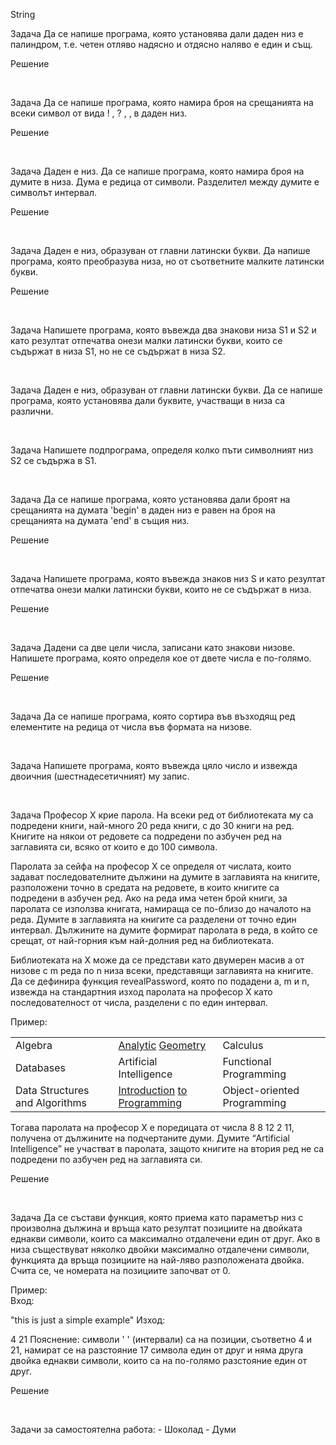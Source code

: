 String

Задача Да се напише програма, която установява дали даден низ е палиндром, т.е. четен отляво надясно и отдясно наляво е един и същ.

Решение

<br>

Задача Да се напише програма, която намира броя на срещанията на всеки символ от вида ! , ? , , в даден низ.

Решение

<br>

Задача Даден е низ. Да се напише програма, която намира броя на думите в низа. Дума е редица от символи. Разделител между думите е символът интервал.

Решение

<br>

Задача Даден е низ, образуван от главни латински букви. Да напише програма, която преобразува низа, но от съответните малките латински букви.

Решение

<br>

Задача Напишете програма, която въвежда два знакови низа S1 и S2 и като резултат отпечатва онези малки латински букви, които се съдържат в низа S1, но не се съдържат в низа S2.

<br>

Задача Даден е низ, образуван от главни латински букви. Да се напише програма, която установява дали буквите, участващи в низа са различни.

<br>

Задача Напишете подпрограма, определя колко пъти символният низ S2 се съдържа в S1.

<br>

Задача Да се напише програма, която установява дали броят на срещанията на думата 'begin' в даден низ е равен на броя на срещанията на думата 'end' в същия низ.

Решение

<br>

Задача Напишете програма, която въвежда знаков низ S и като резултат отпечатва онези малки латински букви, които не се съдържат в низа.

Решение

<br>

Задача Дадени са две цели числа, записани като знакови низове. Напишете програма, която определя кое от двете числа е по-голямо.

Решение

<br>

Задача Да се напише програма, която сортира във възходящ ред елементите на редица от числа във формата на низове.

<br>

Задача Напишете програма, която въвежда цяло число и извежда двоичния (шeстнадесетичният) му запис.

<br>

Задача Професор Х крие парола. На всеки ред от библиотеката му са подредени книги, най-много 20 реда книги, с до 30 книги на ред. Книгите на някои от редовете са подредени по азбучен ред на заглавията си, всяко от които е до 100 символа.

Паролата за сейфа на професор X се определя от числата, които задават последователните дължини на думите в заглавията на книгите, разположени точно в средата на редовете, в които книгите са подредени в азбучен ред. Ако на реда има четен брой книги, за паролата се използва книгата, намираща се по-близо до началото на реда. Думите в заглавията на книгите са разделени от точно един интервал. Дължините на думите формират паролата в реда, в който се срещат, от най-горния към най-долния ред на библиотеката.

Библиотеката на Х може да се представи като двумерен масив a от низове с m реда по n низа всеки, представящи заглавията на книгите. Да се дефинира функция revealPassword, която по подадени a, m и n, извежда на стандартния изход паролата на професор X като последователност от числа, разделени с по един интервал.

Пример:<br>

<table> <tr><td>Algebra</td><td><ins>Analytic</ins> <ins>Geometry</ins></td><td>Calculus</td></tr> <tr><td>Databases</td><td>Artificial Intelligence</td><td>Functional Programming</td></tr> <tr><td>Data Structures and Algorithms</td><td><ins>Introduction</ins> <ins>to</ins> <ins>Programming</ins></td><td>Object-oriented Programming</td></tr> </table>
Тогава паролата на професор X е поредицата от числа 8 8 12 2 11, получена от дължините на подчертаните думи. Думите “Artificial Intelligence” не участват в паролата, защото книгите на втория ред не са подредени по азбучен ред на заглавията си.

Решение

<br>

Задача Да се състави функция, която приема като параметър низ с произволна дължина и връща като резултат позициите на двойката еднакви символи, които са максимално отдалечени един от друг. Ако в низа съществуват няколко двойки максимално отдалечени символи, функцията да връща позициите на най-ляво разположената двойка. Счита се, че номерата на позициите започват от 0.

Пример:<br> Вход:

"this is just a simple example"
Изход:

4 21
Пояснение: символи ' ' (интервали) са на позиции, съответно 4 и 21, намират се на разстояние 17 символа един от друг и няма друга двойка еднакви символи, които са на по-голямо разстояние един от друг.

Решение

<br>

Задачи за самостоятелна работа: - Шоколад - Думи